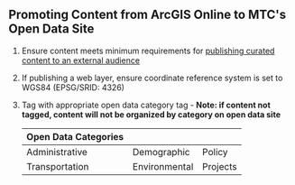 ## Promoting Content from ArcGIS Online to MTC's Open Data Site
1. Ensure content meets minimum requirements for [publishing curated content to an external audience](../Publishing-Sharing-AGOL.md#publishing-curated-content-to-an-external-audience-with-arcgis-online)
2. If publishing a web layer, ensure coordinate reference system is set to WGS84 (EPSG/SRID: 4326) 
3. Tag with appropriate open data category tag - **Note: if content not tagged, content will not be organized by category on open data site**

   |Open Data Categories |               |          |
   |---------------------|---------------|----------|
   | Administrative      | Demographic   | Policy   |
   | Transportation      | Environmental | Projects |
